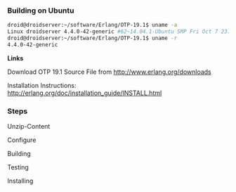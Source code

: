 ### Building on Ubuntu

```sh
droid@droidserver:~/software/Erlang/OTP-19.1$ uname -a
Linux droidserver 4.4.0-42-generic #62~14.04.1-Ubuntu SMP Fri Oct 7 23:15:48 UTC 2016 x86_64 x86_64 x86_64 GNU/Linux
droid@droidserver:~/software/Erlang/OTP-19.1$ uname -r
4.4.0-42-generic
```

**Links**

Download OTP 19.1 Source File from http://www.erlang.org/downloads

Installation Instructions: http://erlang.org/doc/installation_guide/INSTALL.html

### Steps

Unzip-Content

Configure

Building

Testing

Installing

